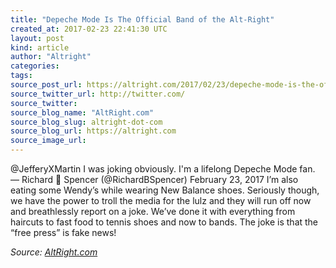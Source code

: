 ```yaml
---
title: "Depeche Mode Is The Official Band of the Alt-Right"
created_at: 2017-02-23 22:41:30 UTC
layout: post
kind: article
author: "Altright"
categories: 
tags: 
source_post_url: https://altright.com/2017/02/23/depeche-mode-is-the-official-band-of-the-alt-right/
source_twitter_url: http://twitter.com/
source_twitter: 
source_blog_name: "AltRight.com"
source_blog_slug: altright-dot-com
source_blog_url: https://altright.com
source_image_url: 
---
```

@JefferyXMartin I was joking obviously. I&#39;m a lifelong Depeche Mode fan. &#8212; Richard 🥛 Spencer (@RichardBSpencer) February 23, 2017 I&#8217;m also eating some Wendy&#8217;s while wearing New Balance shoes. Seriously though, we have the power to troll the media for the lulz and they will run off now and breathlessly report on a joke. We&#8217;ve done it with everything from haircuts to fast food to tennis shoes and now to bands. The joke is that the &#8220;free press&#8221; is fake news!<div class="">
    <i>Source: <a href="https://altright.com">AltRight.com</a></i>
</div>

